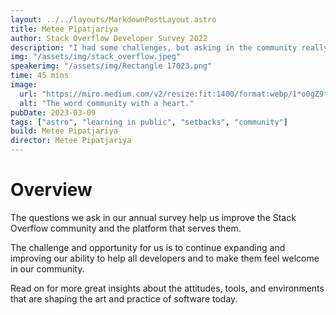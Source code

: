 ```yaml
---
layout: ../../layouts/MarkdownPostLayout.astro
title: Metee Pipatjariya
author: Stack Overflow Developer Survey 2022
description: "I had some challenges, but asking in the community really helped!"
img: "/assets/img/stack_overflow.jpeg"
speakerimg: "/assets/img/Rectangle 17023.png"
time: 45 mins
image:
  url: "https://miro.medium.com/v2/resize:fit:1400/format:webp/1*o0gZ9tb8kNfBtuzLK0-wUA.png"
  alt: "The word community with a heart."
pubDate: 2023-03-09
tags: ["astro", "learning in public", "setbacks", "community"]
build: Metee Pipatjariya
director: Metee Pipatjariya
---
```


# Overview

The questions we ask in our annual survey help us improve the Stack Overflow community and the platform that serves them.

The challenge and opportunity for us is to continue expanding and improving our ability to help all developers and to make them feel welcome in our community.

Read on for more great insights about the attitudes, tools, and environments that are shaping the art and practice of software today.
